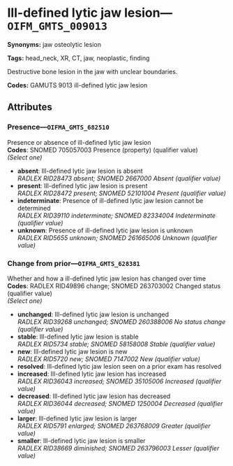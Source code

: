 # Ill-defined lytic jaw lesion—`OIFM_GMTS_009013`

**Synonyms:** jaw osteolytic lesion

**Tags:** head_neck, XR, CT, jaw, neoplastic, finding

Destructive bone lesion in the jaw with unclear boundaries.

**Codes:** GAMUTS 9013 ill-defined lytic jaw lesion

## Attributes

### Presence—`OIFMA_GMTS_682510`

Presence or absence of ill-defined lytic jaw lesion  
**Codes**: SNOMED 705057003 Presence (property) (qualifier value)  
*(Select one)*

- **absent**: Ill-defined lytic jaw lesion is absent  
_RADLEX RID28473 absent; SNOMED 2667000 Absent (qualifier value)_
- **present**: Ill-defined lytic jaw lesion is present  
_RADLEX RID28472 present; SNOMED 52101004 Present (qualifier value)_
- **indeterminate**: Presence of ill-defined lytic jaw lesion cannot be determined  
_RADLEX RID39110 indeterminate; SNOMED 82334004 Indeterminate (qualifier value)_
- **unknown**: Presence of ill-defined lytic jaw lesion is unknown  
_RADLEX RID5655 unknown; SNOMED 261665006 Unknown (qualifier value)_

### Change from prior—`OIFMA_GMTS_628381`

Whether and how a ill-defined lytic jaw lesion has changed over time  
**Codes**: RADLEX RID49896 change; SNOMED 263703002 Changed status (qualifier value)  
*(Select one)*

- **unchanged**: Ill-defined lytic jaw lesion is unchanged  
_RADLEX RID39268 unchanged; SNOMED 260388006 No status change (qualifier value)_
- **stable**: Ill-defined lytic jaw lesion is stable  
_RADLEX RID5734 stable; SNOMED 58158008 Stable (qualifier value)_
- **new**: Ill-defined lytic jaw lesion is new  
_RADLEX RID5720 new; SNOMED 7147002 New (qualifier value)_
- **resolved**: Ill-defined lytic jaw lesion seen on a prior exam has resolved  
- **increased**: Ill-defined lytic jaw lesion has increased  
_RADLEX RID36043 increased; SNOMED 35105006 Increased (qualifier value)_
- **decreased**: Ill-defined lytic jaw lesion has decreased  
_RADLEX RID36044 decreased; SNOMED 1250004 Decreased (qualifier value)_
- **larger**: Ill-defined lytic jaw lesion is larger  
_RADLEX RID5791 enlarged; SNOMED 263768009 Greater (qualifier value)_
- **smaller**: Ill-defined lytic jaw lesion is smaller  
_RADLEX RID38669 diminished; SNOMED 263796003 Lesser (qualifier value)_